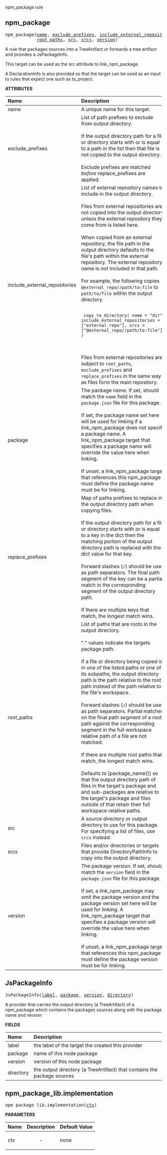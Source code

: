 <!-- Generated with Stardoc: http://skydoc.bazel.build -->

npm_package rule

<a id="#npm_package"></a>

## npm_package

<pre>
npm_package(<a href="#npm_package-name">name</a>, <a href="#npm_package-exclude_prefixes">exclude_prefixes</a>, <a href="#npm_package-include_external_repositories">include_external_repositories</a>, <a href="#npm_package-package">package</a>, <a href="#npm_package-replace_prefixes">replace_prefixes</a>,
            <a href="#npm_package-root_paths">root_paths</a>, <a href="#npm_package-src">src</a>, <a href="#npm_package-srcs">srcs</a>, <a href="#npm_package-version">version</a>)
</pre>

A rule that packages sources into a TreeArtifact or forwards a tree artifact and provides a JsPackageInfo.

This target can be used as the src attribute to link_npm_package.

A DeclarationInfo is also provided so that the target can be used as an input to rules that expect one such as ts_project.

**ATTRIBUTES**


| Name  | Description | Type | Mandatory | Default |
| :------------- | :------------- | :------------- | :------------- | :------------- |
| <a id="npm_package-name"></a>name |  A unique name for this target.   | <a href="https://bazel.build/docs/build-ref.html#name">Name</a> | required |  |
| <a id="npm_package-exclude_prefixes"></a>exclude_prefixes |  List of path prefixes to exclude from output directory.<br><br>        If the output directory path for a file or directory starts with or is equal to         a path in the list then that file is not copied to the output directory.<br><br>        Exclude prefixes are matched *before* replace_prefixes are applied.   | List of strings | optional | [] |
| <a id="npm_package-include_external_repositories"></a>include_external_repositories |  List of external repository names to include in the output directory.<br><br>        Files from external repositories are not copied into the output directory unless         the external repository they come from is listed here.<br><br>        When copied from an external repository, the file path in the output directory         defaults to the file's path within the external repository. The external repository         name is _not_ included in that path.<br><br>        For example, the following copies <code>@external_repo//path/to:file</code> to         <code>path/to/file</code> within the output directory.<br><br>        <pre><code>         copy_to_directory(             name = "dir",             include_external_repositories = ["external_repo"],             srcs = ["@external_repo//path/to:file"],         )         </code></pre><br><br>        Files from external repositories are subject to <code>root_paths</code>, <code>exclude_prefixes</code>         and <code>replace_prefixes</code> in the same way as files form the main repository.   | List of strings | optional | [] |
| <a id="npm_package-package"></a>package |  The package name. If set, should match the <code>name</code> field in the <code>package.json</code> file for this package.<br><br>If set, the package name set here will be used for linking if a link_npm_package does not specify a package name. A  link_npm_package target that specifies a package name will override the value here when linking.<br><br>If unset, a link_npm_package target that references this npm_package must define the package name must be for linking.   | String | optional | "" |
| <a id="npm_package-replace_prefixes"></a>replace_prefixes |  Map of paths prefixes to replace in the output directory path when copying files.<br><br>        If the output directory path for a file or directory starts with or is equal to         a key in the dict then the matching portion of the output directory path is         replaced with the dict value for that key.<br><br>        Forward slashes (<code>/</code>) should be used as path separators. The final path segment         of the key can be a partial match in the corresponding segment of the output         directory path.<br><br>        If there are multiple keys that match, the longest match wins.   | <a href="https://bazel.build/docs/skylark/lib/dict.html">Dictionary: String -> String</a> | optional | {} |
| <a id="npm_package-root_paths"></a>root_paths |  List of paths that are roots in the output directory.<br><br>        "." values indicate the targets package path.<br><br>        If a file or directory being copied is in one of the listed paths or one of its subpaths,         the output directory path is the path relative to the root path instead of the path         relative to the file's workspace.<br><br>        Forward slashes (<code>/</code>) should be used as path separators. Partial matches         on the final path segment of a root path against the corresponding segment         in the full workspace relative path of a file are not matched.<br><br>        If there are multiple root paths that match, the longest match wins.<br><br>        Defaults to [package_name()] so that the output directory path of files in the         target's package and and sub-packages are relative to the target's package and         files outside of that retain their full workspace relative paths.   | List of strings | optional | ["."] |
| <a id="npm_package-src"></a>src |  A source directory or output directory to use for this package. For specifying a list of files, use <code>srcs</code> instead.   | <a href="https://bazel.build/docs/build-ref.html#labels">Label</a> | optional | None |
| <a id="npm_package-srcs"></a>srcs |  Files and/or directories or targets that provide DirectoryPathInfo to copy         into the output directory.   | <a href="https://bazel.build/docs/build-ref.html#labels">List of labels</a> | optional | [] |
| <a id="npm_package-version"></a>version |  The package version. If set, should match the <code>version</code> field in the <code>package.json</code> file for this package.<br><br>If set, a link_npm_package may omit the package version and the package version set here will be used for linking. A  link_npm_package target that specifies a package version will override the value here when linking.<br><br>If unset, a link_npm_package target that references this npm_package must define the package version must be for linking.   | String | optional | "0.0.0" |


<a id="#JsPackageInfo"></a>

## JsPackageInfo

<pre>
JsPackageInfo(<a href="#JsPackageInfo-label">label</a>, <a href="#JsPackageInfo-package">package</a>, <a href="#JsPackageInfo-version">version</a>, <a href="#JsPackageInfo-directory">directory</a>)
</pre>

A provider that carries the output directory (a TreeArtifact) of a npm_package which contains the packages sources along with the package name and version

**FIELDS**


| Name  | Description |
| :------------- | :------------- |
| <a id="JsPackageInfo-label"></a>label |  the label of the target the created this provider    |
| <a id="JsPackageInfo-package"></a>package |  name of this node package    |
| <a id="JsPackageInfo-version"></a>version |  version of this node package    |
| <a id="JsPackageInfo-directory"></a>directory |  the output directory (a TreeArtifact) that contains the package sources    |


<a id="#npm_package_lib.implementation"></a>

## npm_package_lib.implementation

<pre>
npm_package_lib.implementation(<a href="#npm_package_lib.implementation-ctx">ctx</a>)
</pre>



**PARAMETERS**


| Name  | Description | Default Value |
| :------------- | :------------- | :------------- |
| <a id="npm_package_lib.implementation-ctx"></a>ctx |  <p align="center"> - </p>   |  none |


